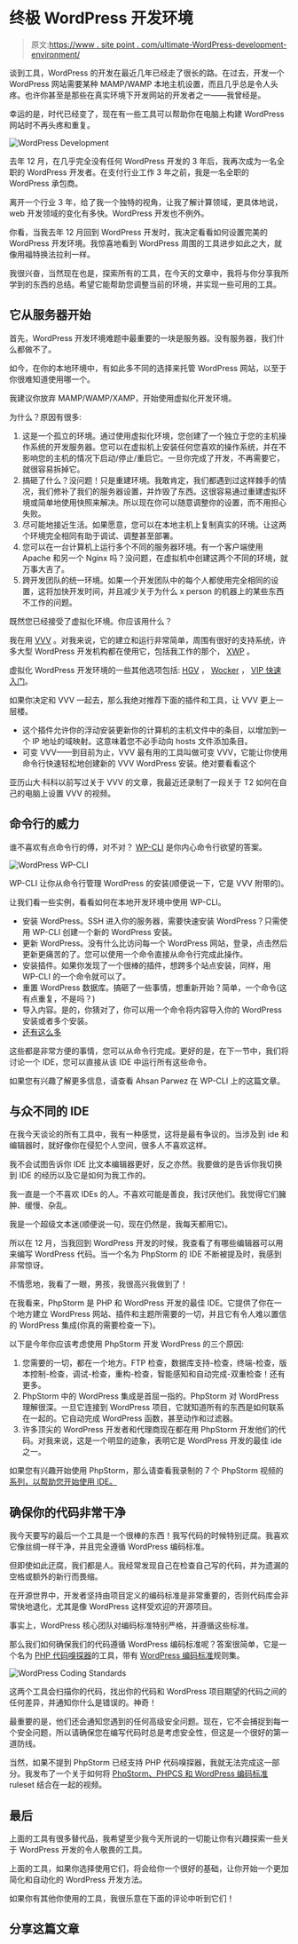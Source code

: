 # 终极 WordPress 开发环境

> 原文:[https://www . site point . com/ultimate-WordPress-development-environment/](https://www.sitepoint.com/ultimate-wordpress-development-environment/)

谈到工具，WordPress 的开发在最近几年已经走了很长的路。在过去，开发一个 WordPress 网站需要某种 MAMP/WAMP 本地主机设置，而且几乎总是令人头疼。也许你甚至是那些在真实环境下开发网站的开发者之一——我曾经是。

幸运的是，时代已经变了，现在有一些工具可以帮助你在电脑上构建 WordPress 网站时不再头疼和重复。

![WordPress Development](../Images/8436e804d54f7281b192f1ad23c47e5d.png)

去年 12 月，在几乎完全没有任何 WordPress 开发的 3 年后，我再次成为一名全职的 WordPress 开发者。在支付行业工作 3 年之前，我是一名全职的 WordPress 承包商。

离开一个行业 3 年，给了我一个独特的视角，让我了解计算领域，更具体地说，web 开发领域的变化有多快。WordPress 开发也不例外。

你看，当我去年 12 月回到 WordPress 开发时，我决定看看如何设置完美的 WordPress 开发环境。我惊喜地看到 WordPress 周围的工具进步如此之大，就像用福特换法拉利一样。

我很兴奋，当然现在也是，探索所有的工具，在今天的文章中，我将与你分享我所学到的东西的总结。希望它能帮助您调整当前的环境，并实现一些可用的工具。

## 它从服务器开始

首先，WordPress 开发环境难题中最重要的一块是服务器。没有服务器，我们什么都做不了。

如今，在你的本地环境中，有如此多不同的选择来托管 WordPress 网站，以至于你很难知道使用哪一个。

我建议你放弃 MAMP/WAMP/XAMP，开始使用虚拟化开发环境。

为什么？原因有很多:

1.  这是一个孤立的环境。通过使用虚拟化环境，您创建了一个独立于您的主机操作系统的开发服务器。您可以在虚拟机上安装任何您喜欢的操作系统，并在不影响您的主机的情况下启动/停止/重启它。一旦你完成了开发，不再需要它，就很容易拆掉它。
2.  搞砸了什么？没问题！只是重建环境。我敢肯定，我们都遇到过这样棘手的情况，我们修补了我们的服务器设置，并炸毁了东西。这很容易通过重建虚拟环境或简单地使用快照来解决。所以现在你可以随意调整你的设置，而不用担心失败。
3.  尽可能地接近生活。如果愿意，您可以在本地主机上复制真实的环境。让这两个环境完全相同有助于调试、调整甚至部署。
4.  您可以在一台计算机上运行多个不同的服务器环境。有一个客户端使用 Apache 和另一个 Nginx 吗？没问题，在虚拟机中创建这两个不同的环境，就万事大吉了。
5.  跨开发团队的统一环境。如果一个开发团队中的每个人都使用完全相同的设置，这将加快开发时间，并且减少关于为什么 x person 的机器上的某些东西不工作的问题。

既然您已经接受了虚拟化环境。你应该用什么？

我在用 [VVV](https://github.com/Varying-Vagrant-Vagrants/VVV) 。对我来说，它的建立和运行非常简单，周围有很好的支持系统，许多大型 WordPress 开发机构都在使用它，包括我工作的那个， [XWP](http://xwp.co) 。

虚拟化 WordPress 开发环境的一些其他选项包括: [HGV](https://github.com/wpengine/hgv) ， [Wocker](http://wckr.github.io) ， [VIP 快速入门](https://github.com/Automattic/vip-quickstart)。

如果你决定和 VVV 一起去，那么我绝对推荐下面的插件和工具，让 VVV 更上一层楼。

*   这个插件允许你的浮动安装更新你的计算机的主机文件中的条目，以增加到一个 IP 地址的域映射。这意味着您不必手动向 hosts 文件添加条目。
*   可变 VVV——到目前为止，VVV 最有用的工具叫做可变 VVV，它能让你使用命令行快速轻松地创建新的 VVV WordPress 安装。绝对要看看这个

亚历山大·科科以前写过关于 VVV 的文章，我最近还录制了一段关于 T2 如何在自己的电脑上设置 VVV 的视频。

## 命令行的威力

谁不喜欢有点命令行的傅，对不对？ [WP-CLI](http://wp-cli.org) 是你内心命令行欲望的答案。

![WordPress WP-CLI](../Images/55660bc525d2a927f7aeeb8198f73bb9.png)

WP-CLI 让你从命令行管理 WordPress 的安装(顺便说一下，它是 VVV 附带的)。

让我们看一些实例，看看如何在本地开发环境中使用 WP-CLI。

*   安装 WordPress。SSH 进入你的服务器，需要快速安装 WordPress？只需使用 WP-CLI 创建一个新的 WordPress 安装。
*   更新 WordPress。没有什么比访问每一个 WordPress 网站，登录，点击然后更新更痛苦的了。您可以使用一个命令直接从命令行完成此操作。
*   安装插件。如果你发现了一个很棒的插件，想跨多个站点安装，同样，用 WP-CLI 的一个命令就可以了。
*   重置 WordPress 数据库。搞砸了一些事情，想重新开始？简单，一个命令(这有点重复，不是吗？)
*   导入内容。是的，你猜对了，你可以用一个命令将内容导入你的 WordPress 安装或者多个安装。
*   [还有这么多](http://wp-cli.org/commands/)

这些都是非常方便的事情，您可以从命令行完成。更好的是，在下一节中，我们将讨论一个 IDE，您可以直接从该 IDE 中运行所有这些命令。

如果您有兴趣了解更多信息，请查看 Ahsan Parwez 在 WP-CLI 上的这篇文章。

## 与众不同的 IDE

在我今天谈论的所有工具中，我有一种感觉，这将是最有争议的。当涉及到 ide 和编辑器时，就好像你在侵犯个人空间，很多人不喜欢这样。

我不会试图告诉你 IDE 比文本编辑器更好，反之亦然。我要做的是告诉你我切换到 IDE 的经历以及它是如何为我工作的。

我一直是一个不喜欢 IDEs 的人。不喜欢可能是善良，我讨厌他们。我觉得它们臃肿、缓慢、杂乱。

我是一个超级文本迷(顺便说一句，现在仍然是，我每天都用它)。

所以在 12 月，当我回到 WordPress 开发的时候，我查看了有哪些编辑器可以用来编写 WordPress 代码。当一个名为 PhpStorm 的 IDE 不断被提及时，我感到非常惊讶。

不情愿地，我看了一眼，男孩，我很高兴我做到了！

在我看来，PhpStorm 是 PHP 和 WordPress 开发的最佳 IDE。它提供了你在一个地方建立 WordPress 网站、插件和主题所需要的一切，并且它有令人难以置信的 WordPress 集成(你真的需要检查一下)。

以下是今年你应该考虑使用 PhpStorm 开发 WordPress 的三个原因:

1.  您需要的一切，都在一个地方。FTP 检查，数据库支持-检查，终端-检查，版本控制-检查，调试-检查，重构-检查，智能感知和自动完成-双重检查！还有更多。
2.  PhpStorm 中的 WordPress 集成是首屈一指的。PhpStorm 对 WordPress 理解很深。一旦它连接到 WordPress 项目，它就知道所有的东西是如何联系在一起的。它自动完成 WordPress 函数，甚至动作和过滤器。
3.  许多顶尖的 WordPress 开发者和代理商现在都在用 PhpStorm 开发他们的代码。对我来说，这是一个明显的迹象，表明它是 WordPress 开发的最佳 ide 之一。

如果您有兴趣开始使用 PhpStorm，那么请查看我录制的 7 个 PhpStorm 视频的[系列，以帮助您开始使用 IDE。](https://mattgeri.com/article/phpstorm-for-wordpress-development/)

## 确保你的代码非常干净

我今天要写的最后一个工具是一个很棒的东西！我写代码的时候特别迂腐。我喜欢它像丝绸一样干净，并且完全遵循 WordPress 编码标准。

但即使如此迂腐，我们都是人。我经常发现自己在检查自己写的代码，并为遗漏的空格或额外的新行而畏缩。

在开源世界中，开发者坚持由项目定义的编码标准是非常重要的，否则代码库会非常快地退化，尤其是像 WordPress 这样受欢迎的开源项目。

事实上，WordPress 核心团队对编码标准特别严格，并遵循这些标准。

那么我们如何确保我们的代码遵循 WordPress 编码标准呢？答案很简单，它是一个名为 [PHP 代码嗅探器](https://github.com/squizlabs/PHP_CodeSniffer)的工具，带有 [WordPress 编码标准](https://github.com/WordPress-Coding-Standards/WordPress-Coding-Standards)规则集。

![WordPress Coding Standards](../Images/7647a052e2992945bcf5550cf5bc11ce.png)

这两个工具会扫描你的代码，找出你的代码和 WordPress 项目期望的代码之间的任何差异，并通知你什么是错误的。神奇！

最重要的是，他们还会通知您遇到的任何高级安全问题。现在，它不会捕捉到每一个安全问题，所以请确保您在编写代码时总是考虑安全性，但这是一个很好的第一道防线。

当然，如果不提到 PhpStorm 已经支持 PHP 代码嗅探器，我就无法完成这一部分。我发布了一个关于如何将 [PhpStorm、PHPCS 和 WordPress 编码标准](https://mattgeri.com/article/wordpress-coding-standards/) ruleset 结合在一起的视频。

## 最后

上面的工具有很多替代品，我希望至少我今天所说的一切能让你有兴趣探索一些关于 WordPress 开发的令人敬畏的工具。

上面的工具，如果你选择使用它们，将会给你一个很好的基础，让你开始一个更加简化和自动化的 WordPress 开发方法。

如果你有其他你使用的工具，我很乐意在下面的评论中听到它们！

## 分享这篇文章